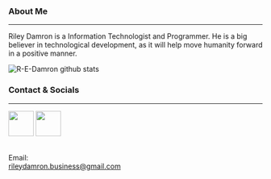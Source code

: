 ### About Me
***

Riley Damron is a Information Technologist and Programmer.
He is a big believer in technological development, as it will help move humanity forward in a positive manner.

    
![R-E-Damron github stats](https://github-readme-stats.vercel.app/api?username=R-E-Damron&show_icons=true&hide_border=true)


### Contact & Socials
***

[<img src="https://static-exp1.licdn.com/sc/h/5bukxbhy9xsil5mb7c2wulfbx" width="50">](https://www.linkedin.com/in/riley-damron--business/) 
[<img src="https://d33wubrfki0l68.cloudfront.net/440eab0e0067a780b31c30b775d4a6aeb45bb684/addc7/assets/images/tool-icons/slack.png" width="50">](https://join.slack.com/t/riley-contacts/shared_invite/zt-1kinepjbk-3QeJm2SpsBsgvrgs6Lf~3Q) 

\
Email: \
<rileydamron.business@gmail.com>
